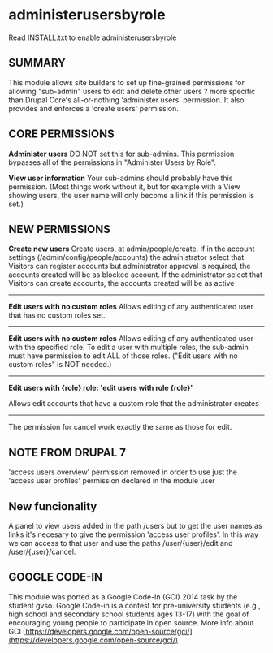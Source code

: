 administerusersbyrole
=====================

Read INSTALL.txt to enable administerusersbyrole

SUMMARY
---

This module allows site builders to set up fine-grained permissions for
allowing "sub-admin" users to edit and delete other users ? more specific
than Drupal Core's all-or-nothing 'administer users' permission. It also
provides and enforces a 'create users' permission.

CORE PERMISSIONS
---

**Administer users**
  DO NOT set this for sub-admins.  This permission bypasses all of the
  permissions in "Administer Users by Role".

**View user information**
  Your sub-admins should probably have this permission.  (Most things work
  without it, but for example with a View showing users, the user name
  will only become a link if this permission is set.)

NEW PERMISSIONS
---

**Create new users**
  Create users, at admin/people/create. If in the account settings (/admin/config/people/accounts) the administrator select that Visitors can register accounts but administrator approval is required, the accounts created will be as blocked account. If the administrator select that Visitors can create accounts, the accounts created will be as active
  
***

**Edit users with no custom roles**
  Allows editing of any authenticated user that has no custom roles set.
  
***

**Edit users with no custom roles**
  Allows editing of any authenticated user with the specified role.
  To edit a user with multiple roles, the sub-admin must have permission to
  edit ALL of those roles.  ("Edit users with no custom roles" is NOT needed.)

***

**Edit users with {role} role: 'edit users with role {role}'**

Allows edit accounts that have a custom role that the administrator creates

***

The permission for cancel work exactly the same as those for edit.

NOTE FROM DRUPAL 7
----
'access users overview' permission removed in order to use just the 'access user profiles' permission declared in the module user


New funcionality
---
A panel to view users added in the path /users but to get the user names as links it's necesary to give the permission 'access user profiles'. In this way we can access to that user and use the paths /user/{user}/edit and /user/{user}/cancel.


GOOGLE CODE-IN
---------------
This module was ported as a Google Code-In (GCI) 2014 task by the student gvso. Google Code-in is a contest for pre-university students (e.g., high school and secondary school students ages 13-17) with the goal of encouraging young people to participate in open source. More info about GCI [https://developers.google.com/open-source/gci/](https://developers.google.com/open-source/gci/)
